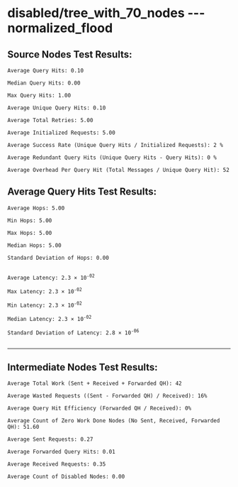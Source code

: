 # disabled/tree_with_70_nodes --- normalized_flood
## Source Nodes Test Results:
	Average Query Hits: 0.10

	Median Query Hits: 0.00

	Max Query Hits: 1.00

	Average Unique Query Hits: 0.10

	Average Total Retries: 5.00

	Average Initialized Requests: 5.00

	Average Success Rate (Unique Query Hits / Initialized Requests): 2 %

	Average Redundant Query Hits (Unique Query Hits - Query Hits): 0 %

	Average Overhead Per Query Hit (Total Messages / Unique Query Hit): 52



## Average Query Hits Test Results:
<pre><code>Average Hops: 5.00

Min Hops: 5.00

Max Hops: 5.00

Median Hops: 5.00

Standard Deviation of Hops: 0.00


Average Latency: 2.3 × 10<sup>-02</sup>

Max Latency: 2.3 × 10<sup>-02</sup>

Min Latency: 2.3 × 10<sup>-02</sup>

Median Latency: 2.3 × 10<sup>-02</sup>

Standard Deviation of Latency: 2.8 × 10<sup>-06</sup>

</code></pre>

---------------------------------------------
## Intermediate Nodes Test Results:

	Average Total Work (Sent + Received + Forwarded QH): 42

	Average Wasted Requests ((Sent - Forwarded QH) / Received): 16%

	Average Query Hit Efficiency (Forwarded QH / Received): 0%

	Average Count of Zero Work Done Nodes (No Sent, Received, Forwarded QH): 51.60

	Average Sent Requests: 0.27

	Average Forwarded Query Hits: 0.01

	Average Received Requests: 0.35

	Average Count of Disabled Nodes: 0.00

